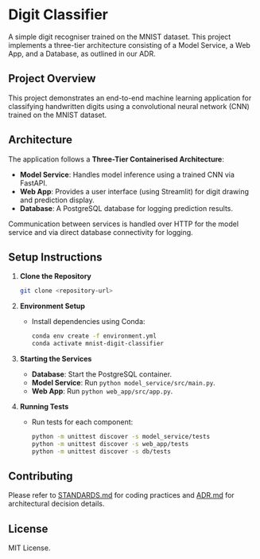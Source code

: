# Digit Classifier

A simple digit recogniser trained on the MNIST dataset. This project implements a three-tier architecture consisting of a Model Service, a Web App, and a Database, as outlined in our ADR.

## Project Overview

This project demonstrates an end-to-end machine learning application for classifying handwritten digits using a convolutional neural network (CNN) trained on the MNIST dataset.

## Architecture

The application follows a **Three-Tier Containerised Architecture**:
- **Model Service**: Handles model inference using a trained CNN via FastAPI.
- **Web App**: Provides a user interface (using Streamlit) for digit drawing and prediction display.
- **Database**: A PostgreSQL database for logging prediction results.

Communication between services is handled over HTTP for the model service and via direct database connectivity for logging.

## Setup Instructions

1. **Clone the Repository**
   ```bash
   git clone <repository-url>
   ```
2. **Environment Setup**
   - Install dependencies using Conda:
     ```bash
     conda env create -f environment.yml
     conda activate mnist-digit-classifier
     ```
3. **Starting the Services**
   - **Database**: Start the PostgreSQL container.
   - **Model Service**: Run `python model_service/src/main.py`.
   - **Web App**: Run `python web_app/src/app.py`.

4. **Running Tests**
   - Run tests for each component:
     ```bash
     python -m unittest discover -s model_service/tests
     python -m unittest discover -s web_app/tests
     python -m unittest discover -s db/tests
     ```

## Contributing

Please refer to [STANDARDS.md](STANDARDS.md) for coding practices and [ADR.md](ADR.md) for architectural decision details.

## License

MIT License.
